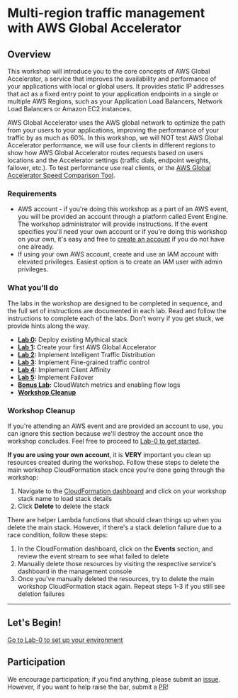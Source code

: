 # Multi-region traffic management with AWS Global Accelerator

## Overview

This workshop will introduce you to the core concepts of AWS Global Accelerator, a service that improves the availability and performance of your applications with local or global users. It provides static IP addresses that act as a fixed entry point to your application endpoints in a single or multiple AWS Regions, such as your Application Load Balancers, Network Load Balancers or Amazon EC2 instances.

AWS Global Accelerator uses the AWS global network to optimize the path from your users to your applications, improving the performance of your traffic by as much as 60%. In this workshop, we will NOT test AWS Global Accelerator performance, we will use four clients in different regions to show how AWS Global Accelerator routes requests based on users locations and the Accelerator settings (traffic dials, endpoint weights, failover, etc.). To test performance use real clients, or the [AWS Global Accelerator Speed Comparison Tool](https://speedtest.globalaccelerator.aws/#/).

### Requirements

* AWS account - if you're doing this workshop as a part of an AWS event, you will be provided an account through a platform called Event Engine. The workshop administrator will provide instructions. If the event specifies you'll need your own account or if you're doing this workshop on your own, it's easy and free to [create an account](https://aws.amazon.com/) if you do not have one already.
* If using your own AWS account, create and use an IAM account with elevated privileges. Easiest option is to create an IAM user with admin privileges.

### What you'll do

The labs in the workshop are designed to be completed in sequence, and the full set of instructions are documented in each lab. Read and follow the instructions to complete each of the labs. Don't worry if you get stuck, we provide hints along the way.

* **[Lab 0](lab-0-init):** Deploy existing Mythical stack
* **[Lab 1](lab-1-create-aga):** Create your first AWS Global Accelerator
* **[Lab 2](lab-2-traffic-distribution):** Implement Intelligent Traffic Distribution
* **[Lab 3](lab-3-fine-grained-control):** Implement Fine-grained traffic control
* **[Lab 4](lab-4-client-affinity):** Implement Client Affinity
* **[Lab 5](lab-5-observability):** Implement Failover
* **[Bonus Lab](bonus-lab):** CloudWatch metrics and enabling flow logs
* **[Workshop Cleanup](clean-up)**

### Workshop Cleanup

If you're attending an AWS event and are provided an account to use, you can ignore this section because we'll destroy the account once the workshop concludes. Feel free to proceed to [Lab-0 to get started](lab-0-init).

**If you are using your own account**, it is **VERY** important you clean up resources created during the workshop. Follow these steps to delete the main workshop CloudFormation stack once you're done going through the workshop:

1. Navigate to the [CloudFormation dashboard](https://console.aws.amazon.com/cloudformation/home#/stacks) and click on your workshop stack name to load stack details
2. Click **Delete** to delete the stack

There are helper Lambda functions that should clean things up when you delete the main stack. However, if there's a stack deletion failure due to a race condition, follow these steps:

1. In the CloudFormation dashboard, click on the **Events** section, and review the event stream to see what failed to delete
2. Manually delete those resources by visiting the respective service's dashboard in the management console
3. Once you've manually deleted the resources, try to delete the main workshop CloudFormation stack again. Repeat steps 1-3 if you still see deletion failures

* * *

## Let's Begin!

[Go to Lab-0 to set up your environment](lab-0-init)

## Participation

We encourage participation; if you find anything, please submit an [issue](https://github.com/aws-samples/aws-global-accelerator-workshop/issues). However, if you want to help raise the bar, submit a [PR](https://github.com/aws-samples/aws-global-accelerator-workshop/pulls)!
